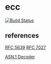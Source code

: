 # ecc

[![Build Status](https://travis-ci.org/Deadolus/ecc.svg?branch=master)](https://travis-ci.org/Deadolus/ecc)

## references

[RFC 5639](https://tools.ietf.org/html/rfc5639)
[RFC 7027](https://tools.ietf.org/html/rfc7027)

[ASN.1 Decoder](https://lapo.it/asn1js/)
